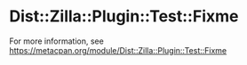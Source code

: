 Dist::Zilla::Plugin::Test::Fixme
================================

For more information, see https://metacpan.org/module/Dist::Zilla::Plugin::Test::Fixme